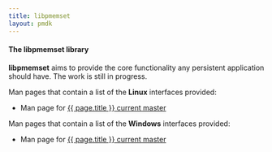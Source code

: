 ```yaml
---
title: libpmemset
layout: pmdk
---
```


#### The libpmemset library

**libpmemset** aims to provide the core functionality any
persistent application should have.
The work is still in progress.

Man pages that contain a list of the **Linux** interfaces provided:

* Man page for <a href="../manpages/linux/master/libpmemset/{{ page.title }}.7.html">{{ page.title }} current master</a>

Man pages that contain a list of the **Windows** interfaces provided:

* Man page for <a href="../manpages/windows/master/libpmemset/{{ page.title }}.7.html">{{ page.title }} current master</a>
